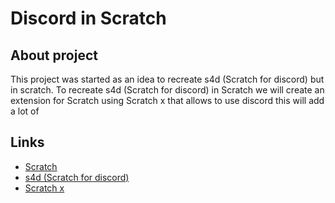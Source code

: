 # Discord in Scratch
## About project
This project was started as an idea to recreate s4d (Scratch for discord) but in scratch.
To recreate s4d (Scratch for discord) in Scratch we will create an extension for Scratch using Scratch x that allows to use discord this will add a lot of
## Links
- [Scratch](https://scratch.mit.edu)
- [s4d (Scratch for discord)](https://github.com/scratch-for-discord)
- [Scratch x](https://scratchx.org/)
